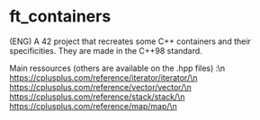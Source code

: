 # ft_containers
(ENG) A 42 project that recreates some C++ containers and their specificities.
They are made in the C++98 standard.

Main ressources (others are available on the .hpp files) :\n https://cplusplus.com/reference/iterator/iterator/\n
https://cplusplus.com/reference/vector/vector/\n
https://cplusplus.com/reference/stack/stack/\n
https://cplusplus.com/reference/map/map/\n
